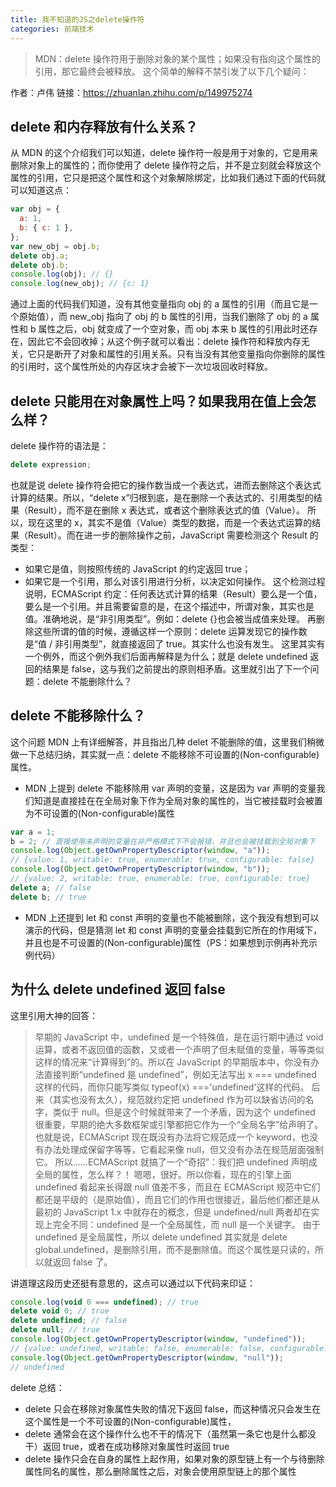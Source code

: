 ```yaml
---
title: 我不知道的JS之delete操作符
categories: 前端技术
---
```


> MDN：delete 操作符用于删除对象的某个属性；如果没有指向这个属性的引用，那它最终会被释放。 这个简单的解释不禁引发了以下几个疑问：

作者：卢伟
链接：https://zhuanlan.zhihu.com/p/149975274

<!-- more -->

## delete 和内存释放有什么关系？

从 MDN 的这个介绍我们可以知道，delete 操作符一般是用于对象的，它是用来删除对象上的属性的；而你使用了 delete 操作符之后，并不是立刻就会释放这个属性的引用，它只是把这个属性和这个对象解除绑定，比如我们通过下面的代码就可以知道这点：

```js
var obj = {
  a: 1,
  b: { c: 1 },
};
var new_obj = obj.b;
delete obj.a;
delete obj.b;
console.log(obj); // {}
console.log(new_obj); // {c: 1}
```

通过上面的代码我们知道，没有其他变量指向 obj 的 a 属性的引用（而且它是一个原始值），而 new_obj 指向了 obj 的 b 属性的引用，当我们删除了 obj 的 a 属性和 b 属性之后，obj 就变成了一个空对象，而 obj 本来 b 属性的引用此时还存在，因此它不会回收掉；从这个例子就可以看出：delete 操作符和释放内存无关，它只是断开了对象和属性的引用关系。只有当没有其他变量指向你删除的属性的引用时，这个属性所处的内存区块才会被下一次垃圾回收时释放。

## delete 只能用在对象属性上吗？如果我用在值上会怎么样？

delete 操作符的语法是：

```js
delete expression;
```

也就是说 delete 操作符会把它的操作数当成一个表达式，进而去删除这个表达式计算的结果。所以，“delete x”归根到底，是在删除一个表达式的、引用类型的结果（Result），而不是在删除 x 表达式，或者这个删除表达式的值（Value）。 所以，现在这里的 x，其实不是值（Value）类型的数据，而是一个表达式运算的结果（Result）。而在进一步的删除操作之前，JavaScript 需要检测这个 Result 的类型：

- 如果它是值，则按照传统的 JavaScript 的约定返回 true；
- 如果它是一个引用，那么对该引用进行分析，以决定如何操作。 这个检测过程说明，ECMAScript 约定：任何表达式计算的结果（Result）要么是一个值，要么是一个引用。并且需要留意的是，在这个描述中，所谓对象，其实也是值。准确地说，是“非引用类型”。例如：delete {}也会被当成值来处理。 再删除这些所谓的值的时候，遵循这样一个原则：delete 运算发现它的操作数是“值 / 非引用类型”，就直接返回了 true。其实什么也没有发生。 这里其实有一个例外，而这个例外我们后面再解释是为什么；就是 delete undefined 返回的结果是 false，这与我们之前提出的原则相矛盾。这里就引出了下一个问题：delete 不能删除什么？

## delete 不能移除什么？

这个问题 MDN 上有详细解答，并且指出几种 delet 不能删除的值，这里我们稍微做一下总结归纳，其实就一点：delete 不能移除不可设置的(Non-configurable)属性。

- MDN 上提到 delete 不能移除用 var 声明的变量，这是因为 var 声明的变量我们知道是直接挂在在全局对象下作为全局对象的属性的，当它被挂载时会被置为不可设置的(Non-configurable)属性

```js
var a = 1;
b = 2; // 直接使用未声明的变量在非严格模式下不会报错，并且也会被挂载到全局对象下
console.log(Object.getOwnPropertyDescriptor(window, "a"));
// {value: 1, writable: true, enumerable: true, configurable: false}
console.log(Object.getOwnPropertyDescriptor(window, "b"));
// {value: 2, writable: true, enumerable: true, configurable: true}
delete a; // false
delete b; // true
```

- MDN 上还提到 let 和 const 声明的变量也不能被删除，这个我没有想到可以演示的代码，但是猜测 let 和 const 声明的变量会挂载到它所在的作用域下，并且也是不可设置的(Non-configurable)属性（PS：如果想到示例再补充示例代码）

## 为什么 delete undefined 返回 false

这里引用大神的回答：

> 早期的 JavaScript 中，undefined 是一个特殊值，是在运行期中通过 void 运算，或者不返回值的函数，又或者一个声明了但未赋值的变量，等等类似这样的情况来“计算得到”的。所以在 JavaScript 的早期版本中，你没有办法直接判断“undefined 是 undefined”，例如无法写出 x === undefined 这样的代码，而你只能写类似 typeof(x) ==='undefined'这样的代码。 后来（其实也没有太久），规范就约定把 undefined 作为可以缺省访问的名字，类似于 null。但是这个时候就带来了一个矛盾，因为这个 undefined 很重要，早期的绝大多数框架或引擎都把它作为一个“全局名字”给声明了。也就是说，ECMAScript 现在既没有办法将它规范成一个 keyword，也没有办法处理成保留字等等，它看起来像 null，但又没有办法在规范层面强制它。 所以……ECMAScript 就搞了一个“奇招”：我们把 undefined 声明成全局的属性，怎么样？！ 嗯嗯，很好。所以你看，现在的引擎上面 undefined 看起来长得跟 null 值差不多，而且在 ECMAScript 规范中它们都还是平级的（是原始值），而且它们的作用也很接近，最后他们都还是从最初的 JavaScript 1.x 中就存在的概念，但是 undefined/null 两者却在实现上完全不同：undefined 是一个全局属性，而 null 是一个关键字。 由于 undefined 是全局属性，所以 delete undefined 其实就是 delete global.undefined，是删除引用，而不是删除值。而这个属性是只读的，所以就返回 false 了。

讲道理这段历史还挺有意思的，这点可以通过以下代码来印证：

```js
console.log(void 0 === undefined); // true
delete void 0; // true
delete undefined; // false
delete null; // true
console.log(Object.getOwnPropertyDescriptor(window, "undefined"));
// {value: undefined, writable: false, enumerable: false, configurable: false}
console.log(Object.getOwnPropertyDescriptor(window, "null"));
// undefined
```

delete 总结：

- delete 只会在移除对象属性失败的情况下返回 false，而这种情况只会发生在这个属性是一个不可设置的(Non-configurable)属性，
- delete 通常会在这个操作什么也不干的情况下（虽然第一条它也是什么都没干）返回 true，或者在成功移除对象属性时返回 true
- delete 操作只会在自身的属性上起作用，如果对象的原型链上有一个与待删除属性同名的属性，那么删除属性之后，对象会使用原型链上的那个属性
